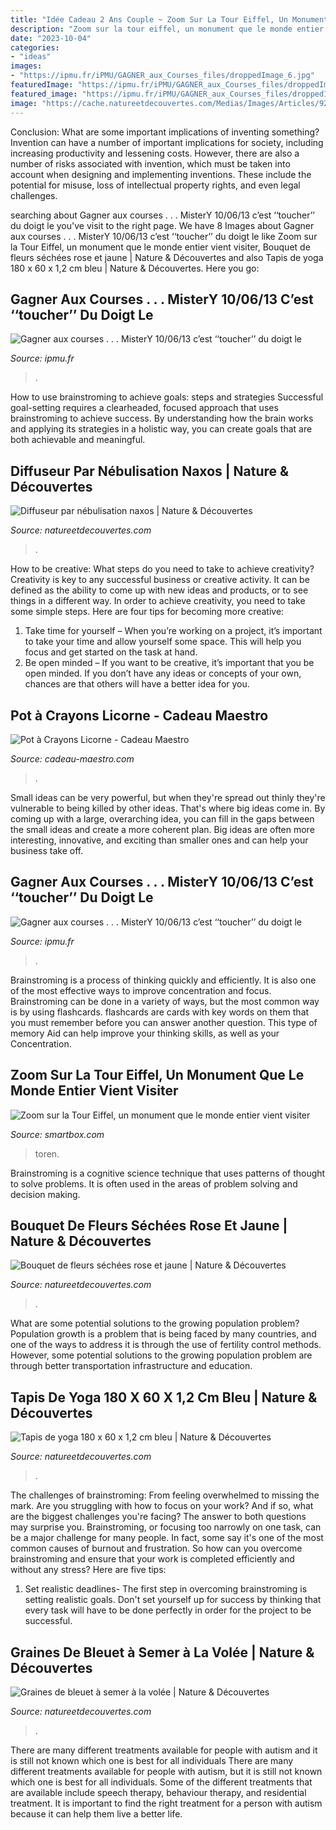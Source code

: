 ```yaml
---
title: "Idée Cadeau 2 Ans Couple ~ Zoom Sur La Tour Eiffel, Un Monument Que Le Monde Entier Vient Visiter"
description: "Zoom sur la tour eiffel, un monument que le monde entier vient visiter"
date: "2023-10-04"
categories:
- "ideas"
images:
- "https://ipmu.fr/iPMU/GAGNER_aux_Courses_files/droppedImage_6.jpg"
featuredImage: "https://ipmu.fr/iPMU/GAGNER_aux_Courses_files/droppedImage_6.jpg"
featured_image: "https://ipmu.fr/iPMU/GAGNER_aux_Courses_files/droppedImage_6.jpg"
image: "https://cache.natureetdecouvertes.com/Medias/Images/Articles/92514890/690"
---
```



Conclusion: What are some important implications of inventing something?
Invention can have a number of important implications for society, including increasing productivity and lessening costs. However, there are also a number of risks associated with invention, which must be taken into account when designing and implementing inventions. These include the potential for misuse, loss of intellectual property rights, and even legal challenges.

	

		
searching about Gagner aux courses . . . MisterY 10/06/13 c’est ‘‘toucher’’ du doigt le you've visit to the right page. We have 8 Images about Gagner aux courses . . . MisterY 10/06/13 c’est ‘‘toucher’’ du doigt le like Zoom sur la Tour Eiffel, un monument que le monde entier vient visiter, Bouquet de fleurs séchées rose et jaune | Nature &amp; Découvertes and also Tapis de yoga 180 x 60 x 1,2 cm bleu | Nature &amp; Découvertes. Here you go:
		
    
## Gagner Aux Courses . . . MisterY 10/06/13 C’est ‘‘toucher’’ Du Doigt Le

<img loading=lazy src="https://ipmu.fr/iPMU/GAGNER_aux_Courses_files/droppedImage_6.jpg" onerror="this.onerror=null;this.src='https://tse4.mm.bing.net/th?id=OIP.19iNt2cLNe5jZfJrZo03dwHaBv&amp;pid=15.1';" alt="Gagner aux courses . . . MisterY 10/06/13 c’est ‘‘toucher’’ du doigt le">

_Source: ipmu.fr_

>. 

	

How to use brainstroming to achieve goals: steps and strategies
Successful goal-setting requires a clearheaded, focused approach that uses brainstroming to achieve success. By understanding how the brain works and applying its strategies in a holistic way, you can create goals that are both achievable and meaningful.

    
## Diffuseur Par Nébulisation Naxos | Nature &amp; Découvertes

<img loading=lazy src="https://cache.natureetdecouvertes.com/Medias/Images/Articles/91869460/690" onerror="this.onerror=null;this.src='https://tse3.mm.bing.net/th?id=OIP.-UDzSpyIoud3rfEYr1rJwQHaHa&amp;pid=15.1';" alt="Diffuseur par nébulisation naxos | Nature &amp; Découvertes">

_Source: natureetdecouvertes.com_

>. 

	

How to be creative: What steps do you need to take to achieve creativity?
Creativity is key to any successful business or creative activity. It can be defined as the ability to come up with new ideas and products, or to see things in a different way. In order to achieve creativity, you need to take some simple steps. Here are four tips for becoming more creative: 
1) Take time for yourself – When you’re working on a project, it’s important to take your time and allow yourself some space. This will help you focus and get started on the task at hand. 
2) Be open minded – If you want to be creative, it’s important that you be open minded. If you don’t have any ideas or concepts of your own, chances are that others will have a better idea for you.

    
## Pot à Crayons Licorne - Cadeau Maestro

<img loading=lazy src="https://www.cadeau-maestro.com/37130-large_default/pot-crayons-licorne.jpg" onerror="this.onerror=null;this.src='https://tse3.mm.bing.net/th?id=OIP.MMSdygMCQOJwCm4q6TMXwAHaHa&amp;pid=15.1';" alt="Pot à Crayons Licorne - Cadeau Maestro">

_Source: cadeau-maestro.com_

>. 

	

Small ideas can be very powerful, but when they're spread out thinly they're vulnerable to being killed by other ideas. That's where big ideas come in. By coming up with a large, overarching idea, you can fill in the gaps between the small ideas and create a more coherent plan. Big ideas are often more interesting, innovative, and exciting than smaller ones and can help your business take off.

    
## Gagner Aux Courses . . . MisterY 10/06/13 C’est ‘‘toucher’’ Du Doigt Le

<img loading=lazy src="https://ipmu.fr/iPMU/GAGNER_aux_Courses_files/droppedImage_4.jpg" onerror="this.onerror=null;this.src='https://tse4.mm.bing.net/th?id=OIP.2pMIQDQMqQ9g7LJG6TWp7gHaCt&amp;pid=15.1';" alt="Gagner aux courses . . . MisterY 10/06/13 c’est ‘‘toucher’’ du doigt le">

_Source: ipmu.fr_

>. 

	

Brainstroming is a process of thinking quickly and efficiently. It is also one of the most effective ways to improve concentration and focus. Brainstroming can be done in a variety of ways, but the most common way is by using flashcards. flashcards are cards with key words on them that you must remember before you can answer another question. This type of memory Aid can help improve your thinking skills, as well as your Concentration.

    
## Zoom Sur La Tour Eiffel, Un Monument Que Le Monde Entier Vient Visiter

<img loading=lazy src="https://media.smartbox.com/blog/wp-content/uploads/2018/01/19135114/tour-eiffel-visite.jpg" onerror="this.onerror=null;this.src='https://tse4.mm.bing.net/th?id=OIP.4VFsAkWO7M3v-T4rYeCSCAHaED&amp;pid=15.1';" alt="Zoom sur la Tour Eiffel, un monument que le monde entier vient visiter">

_Source: smartbox.com_

>toren. 

	

Brainstroming is a cognitive science technique that uses patterns of thought to solve problems. It is often used in the areas of problem solving and decision making.

    
## Bouquet De Fleurs Séchées Rose Et Jaune | Nature &amp; Découvertes

<img loading=lazy src="https://cache.natureetdecouvertes.com/Medias/Images/Articles/92539400/690" onerror="this.onerror=null;this.src='https://tse1.mm.bing.net/th?id=OIP.duhUkzGAMl2FU3CZNUV3-wHaHa&amp;pid=15.1';" alt="Bouquet de fleurs séchées rose et jaune | Nature &amp; Découvertes">

_Source: natureetdecouvertes.com_

>. 

	

What are some potential solutions to the growing population problem?
Population growth is a problem that is being faced by many countries, and one of the ways to address it is through the use of fertility control methods. However, some potential solutions to the growing population problem are through better transportation infrastructure and education.

    
## Tapis De Yoga 180 X 60 X 1,2 Cm Bleu | Nature &amp; Découvertes

<img loading=lazy src="https://cache.natureetdecouvertes.com/Medias/Images/Articles/92514890/690" onerror="this.onerror=null;this.src='https://tse1.mm.bing.net/th?id=OIP.6N1cqv4F3jokiF-NMXUJBwHaHa&amp;pid=15.1';" alt="Tapis de yoga 180 x 60 x 1,2 cm bleu | Nature &amp; Découvertes">

_Source: natureetdecouvertes.com_

>. 

	

The challenges of brainstroming: From feeling overwhelmed to missing the mark.
Are you struggling with how to focus on your work? And if so, what are the biggest challenges you're facing? The answer to both questions may surprise you. Brainstroming, or focusing too narrowly on one task, can be a major challenge for many people. In fact, some say it's one of the most common causes of burnout and frustration. 
So how can you overcome brainstroming and ensure that your work is completed efficiently and without any stress? Here are five tips: 

1. Set realistic deadlines- The first step in overcoming brainstroming is setting realistic goals. Don't set yourself up for success by thinking that every task will have to be done perfectly in order for the project to be successful.

    
## Graines De Bleuet à Semer à La Volée | Nature &amp; Découvertes

<img loading=lazy src="https://cache.natureetdecouvertes.com/Medias/Images/Articles/50161310/690" onerror="this.onerror=null;this.src='https://tse3.mm.bing.net/th?id=OIP.pNOUw54uSanXndLm1e8gdAHaHa&amp;pid=15.1';" alt="Graines de bleuet à semer à la volée | Nature &amp; Découvertes">

_Source: natureetdecouvertes.com_

>. 

	

There are many different treatments available for people with autism and it is still not known which one is best for all individuals
There are many different treatments available for people with autism, but it is still not known which one is best for all individuals. Some of the different treatments that are available include speech therapy, behaviour therapy, and residential treatment. It is important to find the right treatment for a person with autism because it can help them live a better life.

